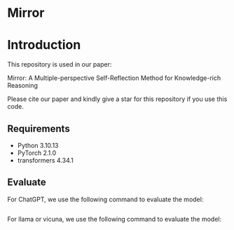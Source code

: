 # Mirror

# Introduction
This repository is used in our paper:

Mirror: A Multiple-perspective Self-Reflection Method for Knowledge-rich Reasoning

Please cite our paper and kindly give a star for this repository if you use this code.

## Requirements

* Python 3.10.13
* PyTorch 2.1.0
* transformers 4.34.1


## Evaluate

For ChatGPT, we use the following command to evaluate the model:

```python main.py -dataset_name social --ckpt_dir "gpt35" --model_type openai --max_tree_depth 3 --action_num 3 --self_consistency 5 --start_eid 0 --end_eid 100 --advice_type gene_demo --header_type 0  --n_trials 3  --cut_prob 0.8
```

For llama or vicuna, we use the following command to evaluate the model:

```python main.py -dataset_name social --ckpt_dir your_llama_path --model_type llama --max_tree_depth 3 --action_num 3 --self_consistency 5 --start_eid 0 --end_eid 100 --advice_type gene_demo --header_type 0  --n_trials 3  --cut_prob 0.4
```
